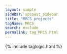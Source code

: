 ```yaml
---
layout: simple
sidebar: spcoast_sidebar
title: "MRCS projects"
tagName: MRCS
search: exclude
permalink: tag_MRCS.html
---
```

{% include taglogic.html %}
<script>
	$("#mysidebar").navgoco('toggle', true);
</script>


